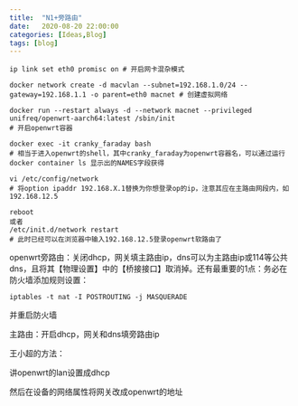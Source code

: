 ```yaml
---
title:  "N1+旁路由"
date:   2020-08-20 22:00:00
categories: [Ideas,Blog]
tags: [blog]
---
```

```
ip link set eth0 promisc on # 开启网卡混杂模式
```

```
docker network create -d macvlan --subnet=192.168.1.0/24 --gateway=192.168.1.1 -o parent=eth0 macnet # 创建虚拟网络
```

```
docker run --restart always -d --network macnet --privileged unifreq/openwrt-aarch64:latest /sbin/init 
# 开启openwrt容器
```

```
docker exec -it cranky_faraday bash 
# 相当于进入openwrt的shell，其中cranky_faraday为openwrt容器名，可以通过运行docker container ls 显示出的NAMES字段获得
```

```
vi /etc/config/network 
# 将option ipaddr 192.168.X.1替换为你想登录op的ip，注意其应在主路由网段内，如192.168.12.5
```

```
reboot
或者
/etc/init.d/network restart 
# 此时已经可以在浏览器中输入192.168.12.5登录openwrt软路由了
```

openwrt旁路由：关闭dhcp，网关填主路由ip，dns可以为主路由ip或114等公共dns，且将其【物理设置】中的【桥接接口】取消掉。还有最重要的1点：务必在防火墙添加规则设置：

```
iptables -t nat -I POSTROUTING -j MASQUERADE
```

并重启防火墙

主路由：开启dhcp，网关和dns填旁路由ip

王小超的方法：

讲openwrt的lan设置成dhcp

然后在设备的网络属性将网关改成openwrt的地址
